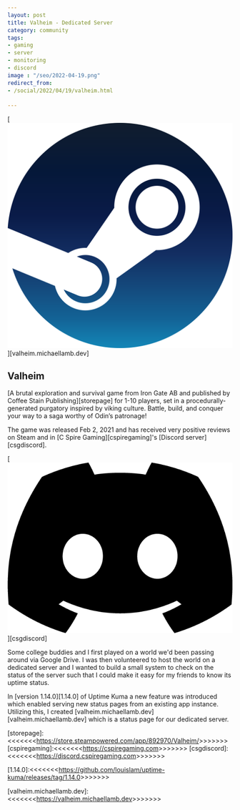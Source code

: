 ```yaml
---
layout: post
title: Valheim - Dedicated Server
category: community
tags:
- gaming
- server
- monitoring
- discord
image : "/seo/2022-04-19.png"
redirect_from:
- /social/2022/04/19/valheim.html

---
```


[![steam](/img/steam.png)][valheim.michaellamb.dev]

## Valheim

[A brutal exploration and survival game from Iron Gate AB and published by Coffee Stain Publishing][storepage] for 1-10 players, set in a procedurally-generated purgatory inspired by viking culture. Battle, build, and conquer your way to a saga worthy of Odin’s patronage!

The game was released Feb 2, 2021 and has received very positive reviews on Steam and in [C Spire Gaming][cspiregaming]'s [Discord server][csgdiscord].

[![discord icon](/img/icon_clyde_black_RGB.png)][csgdiscord]

Some college buddies and I first played on a world we'd been passing around via Google Drive. I was then volunteered to host the world on a dedicated server and I wanted to build a small system to check on the status of the server such that I could make it easy for my friends to know its uptime status.

In [version  1.14.0][1.14.0] of Uptime Kuma a new feature was introduced which enabled serving new status pages from an existing app instance. Utilizing this, I created [valheim.michaellamb.dev][valheim.michaellamb.dev] which is a status page for our dedicated server.

[storepage]:<<<<<<<<https://store.steampowered.com/app/892970/Valheim/>>>>>>>>
[cspiregaming]:<<<<<<<<https://cspiregaming.com>>>>>>>>
[csgdiscord]:<<<<<<<<https://discord.cspiregaming.com>>>>>>>>

[1.14.0]:<<<<<<<<https://github.com/louislam/uptime-kuma/releases/tag/1.14.0>>>>>>>>

[valheim.michaellamb.dev]:<<<<<<<<https://valheim.michaellamb.dev>>>>>>>>
